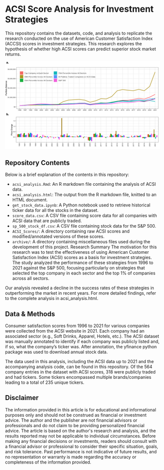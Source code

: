 # ACSI Score Analysis for Investment Strategies

This repository contains the datasets, code, and analysis to replicate the research conducted on the use of American Customer Satisfaction Index (ACCSI) scores in investment strategies. This research explores the hypothesis of whether high ACSI scores can predict superior stock market returns.

![Screenshot of the application](screenshot_figure.png)

## Repository Contents
Below is a brief explanation of the contents in this repository:

- ```acsi_analysis.Rmd```: An R markdown file containing the analysis of ACSI data.
- ```acsi_analysis.html```: The output from the R markdown file, knitted to an HTML document.
- ```get_stock_data.ipynb```: A Python notebook used to retrieve historical ticker data for all the stocks in the dataset.
- ```score_data.csv```: A CSV file containing score data for all companies with ACSI data that are publicly traded.
- ```sp_500_stock_df.csv```: A CSV file containing stock data for the S&P 500.
- ```ACSI_Scores/```: A directory containing raw ACSI scores and modified/annotated versions of these scores.
- ```archive/```: A directory containing miscellaneous files used during the development of this project.
Research Summary
The motivation for this research was to test the effectiveness of using American Customer Satisfaction Index (ACSI) scores as a basis for investment strategies. The study analyzed the performance of these strategies from 1996 to 2021 against the S&P 500, focusing particularly on strategies that selected the top company in each sector and the top 1% of companies across all sectors.

Our analysis revealed a decline in the success rates of these strategies in outperforming the market in recent years. For more detailed findings, refer to the complete analysis in acsi_analysis.html.

## Data & Methods
Consumer satisfaction scores from 1996 to 2021 for various companies were collected from the ACSI website in 2021. Each company had an associated sector (e.g., Soft Drinks, Apparel, Hotels, etc.). The ACSI dataset was manually annotated to identify if each company was publicly listed and, if so, what the company’s ticker was. After annotation, the yfinance python package was used to download annual stock data.

The data used in this analysis, including the ACSI data up to 2021 and the accompanying analysis code, can be found in this repository. Of the 564 company entries in the dataset with ACSI scores, 318 were publicly traded and had tickers. Some tickers encompassed multiple brands/companies leading to a total of 235 unique tickers.

## Disclaimer
The information provided in this article is for educational and informational purposes only and should not be construed as financial or investment advice. The author and the publisher are not financial advisors or professionals and do not claim to be providing personalized financial advice. The article is based on the author's research and analysis, and the results reported may not be applicable to individual circumstances. Before making any financial decisions or investments, readers should consult with a financial advisor or professional to consider their specific situation, goals, and risk tolerance. Past performance is not indicative of future results, and no representation or warranty is made regarding the accuracy or completeness of the information provided.
